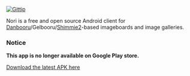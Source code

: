 [![Gittip](http://img.shields.io/gittip/vomitcuddle.svg)](https://www.gittip.com/vomitcuddle/)

Nori is a free and open source Android client for [Danbooru](https://github.com/r888888888/danbooru)/Gelbooru/[Shimmie2](https://github.com/shish/shimmie2)-based imageboards and image galleries.

### Notice ###
**This app is no longer available on Google Play store.**

[Download the latest APK here](https://github.com/vomitcuddle/nori/releases/download/v2.0.0-RC2/app-release.apk)
